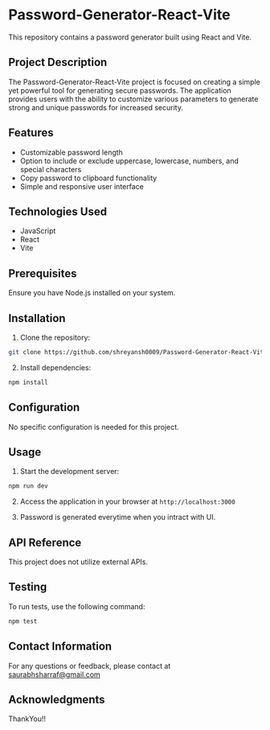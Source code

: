 # Password-Generator-React-Vite

This repository contains a password generator built using React and Vite.

## Project Description

The Password-Generator-React-Vite project is focused on creating a simple yet powerful tool for generating secure passwords. The application provides users with the ability to customize various parameters to generate strong and unique passwords for increased security.

## Features

- Customizable password length
- Option to include or exclude uppercase, lowercase, numbers, and special characters
- Copy password to clipboard functionality
- Simple and responsive user interface

## Technologies Used

- JavaScript
- React
- Vite

## Prerequisites

Ensure you have Node.js installed on your system.

## Installation

1. Clone the repository:
```bash
git clone https://github.com/shreyansh0009/Password-Generator-React-Vite.git
```

2. Install dependencies:
```bash
npm install
```

## Configuration

No specific configuration is needed for this project.

## Usage

1. Start the development server:
```bash
npm run dev
```

2. Access the application in your browser at `http://localhost:3000`

3. Password is generated everytime when you intract with UI.

## API Reference

This project does not utilize external APIs.

## Testing

To run tests, use the following command:
```bash
npm test
```

## Contact Information

For any questions or feedback, please contact at saurabhsharraf@gmail.com

## Acknowledgments

ThankYou!!